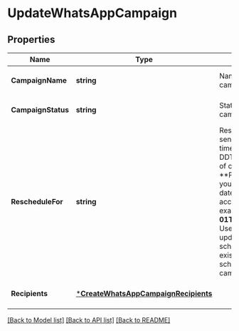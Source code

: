 # UpdateWhatsAppCampaign

## Properties
Name | Type | Description | Notes
------------ | ------------- | ------------- | -------------
**CampaignName** | **string** | Name of the campaign | [optional] [default to null]
**CampaignStatus** | **string** | Status of the campaign | [optional] [default to null]
**RescheduleFor** | **string** | Reschedule the sending UTC date-time (YYYY-MM-DDTHH:mm:ss.SSSZ) of campaign. **Prefer to pass your timezone in date-time format for accurate result.For example: **2017-06-01T12:30:00+02:00** Use this field to update the scheduledAt of any existing draft or scheduled WhatsApp campaign.  | [optional] [default to null]
**Recipients** | [***CreateWhatsAppCampaignRecipients**](createWhatsAppCampaign_recipients.md) |  | [optional] [default to null]

[[Back to Model list]](../README.md#documentation-for-models) [[Back to API list]](../README.md#documentation-for-api-endpoints) [[Back to README]](../README.md)


